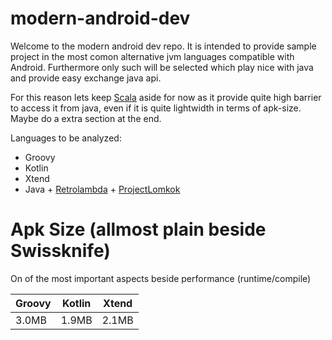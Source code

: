 # modern-android-dev

Welcome to the modern android dev repo.
It is intended to provide sample project in the most comon
alternative jvm languages compatible with Android.
Furthermore only such will be selected which play nice with java and provide easy
exchange java api.

For this reason lets keep [Scala](http://scala-android.org/) aside for now as it provide quite high barrier to access it from java, even if it is quite lightwidth in terms of apk-size. Maybe do a extra section at the end.

Languages to be analyzed:
* Groovy
* Kotlin
* Xtend
* Java + [Retrolambda](https://github.com/evant/gradle-retrolambda) + [ProjectLomkok](https://projectlombok.org/)

# Apk Size (allmost plain beside Swissknife)
On of the most important aspects beside performance (runtime/compile)

| Groovy        | Kotlin        | Xtend         |
| ------------- |:-------------:|:-------------:|
|3.0MB          |          1.9MB|          2.1MB|
